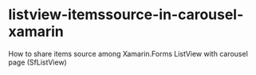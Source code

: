 # listview-itemssource-in-carousel-xamarin
How to share items source among Xamarin.Forms ListView with carousel page (SfListView)
